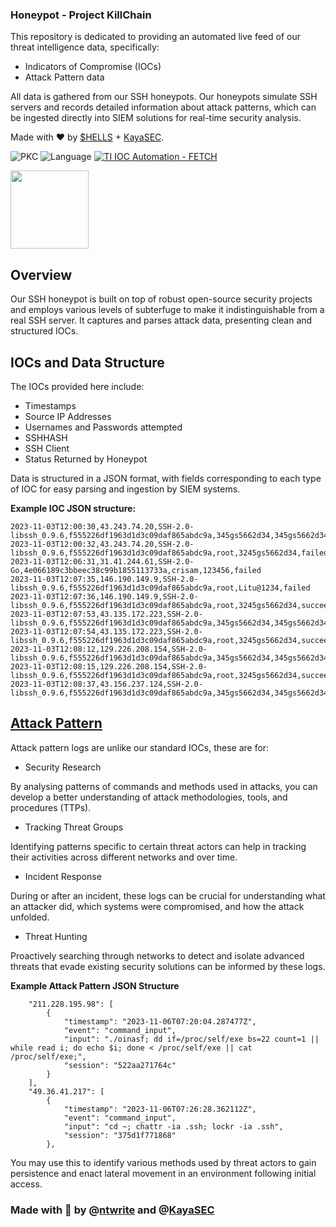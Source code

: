 ### Honeypot - Project KillChain
This repository is dedicated to providing an automated live feed of our threat intelligence data, specifically:
- Indicators of Compromise (IOCs)
- Attack Pattern data

All data is gathered from our SSH honeypots. Our honeypots simulate SSH servers and records detailed information about attack patterns, which can be ingested directly into SIEM solutions for real-time security analysis. 

Made with :heart: by [$HELLS](https://github.com/ntwrite) + [KayaSEC](https://github.com/KayaSEC).

![PKC](https://img.shields.io/badge/Project-%20Killchain-357441)
![Language](https://img.shields.io/badge/Language-%20Kusto-357441?style=flat-square)
[![TI IOC Automation - FETCH](https://github.com/CyDefOps/project-killchain/actions/workflows/main.yml/badge.svg)](https://github.com/CyDefOps/project-killchain/actions/workflows/main.yml)

<img src="https://camo.githubusercontent.com/1ff5370fbb2b1778bb50775f7a3e06790b6a878343688b9c5151dcbddd5b482a/68747470733a2f2f73757072656d652e73682f6173736574732f706b632e6a7067" width="125" height="125">

## Overview

Our SSH honeypot is built on top of robust open-source security projects and employs various levels of subterfuge to make it indistinguishable from a real SSH server. It captures and parses attack data, presenting clean and structured IOCs.

## IOCs and Data Structure

The IOCs provided here include:

- Timestamps
- Source IP Addresses
- Usernames and Passwords attempted
- SSHHASH
- SSH Client
- Status Returned by Honeypot

Data is structured in a JSON format, with fields corresponding to each type of IOC for easy parsing and ingestion by SIEM systems.

**Example IOC JSON structure:**

```
2023-11-03T12:00:30,43.243.74.20,SSH-2.0-libssh_0.9.6,f555226df1963d1d3c09daf865abdc9a,345gs5662d34,345gs5662d34,failed
2023-11-03T12:00:32,43.243.74.20,SSH-2.0-libssh_0.9.6,f555226df1963d1d3c09daf865abdc9a,root,3245gs5662d34,failed
2023-11-03T12:06:31,31.41.244.61,SSH-2.0-Go,4e066189c3bbeec38c99b1855113733a,crisam,123456,failed
2023-11-03T12:07:35,146.190.149.9,SSH-2.0-libssh_0.9.6,f555226df1963d1d3c09daf865abdc9a,root,Litu@1234,failed
2023-11-03T12:07:36,146.190.149.9,SSH-2.0-libssh_0.9.6,f555226df1963d1d3c09daf865abdc9a,root,3245gs5662d34,succeeded
2023-11-03T12:07:53,43.135.172.223,SSH-2.0-libssh_0.9.6,f555226df1963d1d3c09daf865abdc9a,345gs5662d34,345gs5662d34,failed
2023-11-03T12:07:54,43.135.172.223,SSH-2.0-libssh_0.9.6,f555226df1963d1d3c09daf865abdc9a,root,3245gs5662d34,succeeded
2023-11-03T12:08:12,129.226.208.154,SSH-2.0-libssh_0.9.6,f555226df1963d1d3c09daf865abdc9a,345gs5662d34,345gs5662d34,failed
2023-11-03T12:08:15,129.226.208.154,SSH-2.0-libssh_0.9.6,f555226df1963d1d3c09daf865abdc9a,root,3245gs5662d34,succeeded
2023-11-03T12:08:37,43.156.237.124,SSH-2.0-libssh_0.9.6,f555226df1963d1d3c09daf865abdc9a,345gs5662d34,345gs5662d34,failed
```

## [Attack Pattern](https://github.com/CyDefOps/project-killchain/IOCs/network-indicators/honeypot/attack-pattern)

Attack pattern logs are unlike our standard IOCs, these are for: 

- Security Research

By analysing patterns of commands and methods used in attacks, you can develop a better understanding of attack methodologies, tools, and procedures (TTPs).

- Tracking Threat Groups
  
Identifying patterns specific to certain threat actors can help in tracking their activities across different networks and over time. 

- Incident Response

During or after an incident, these logs can be crucial for understanding what an attacker did, which systems were compromised, and how the attack unfolded.

- Threat Hunting

Proactively searching through networks to detect and isolate advanced threats that evade existing security solutions can be informed by these logs. 

**Example Attack Pattern JSON Structure**
```
    "211.228.195.98": [
        {
            "timestamp": "2023-11-06T07:20:04.287477Z",
            "event": "command_input",
            "input": "./oinasf; dd if=/proc/self/exe bs=22 count=1 || while read i; do echo $i; done < /proc/self/exe || cat /proc/self/exe;",
            "session": "522aa271764c"
        }
    ],
    "49.36.41.217": [
        {
            "timestamp": "2023-11-06T07:26:28.362112Z",
            "event": "command_input",
            "input": "cd ~; chattr -ia .ssh; lockr -ia .ssh",
            "session": "375d1f771868"
        },
```

You may use this to identify various methods used by threat actors to gain persistence and enact lateral movement in an environment following initial access.
### Made with 🫶 by @[ntwrite](https://github.com/ntwrite) and @[KayaSEC](https://github.com/KayaSEC) 
